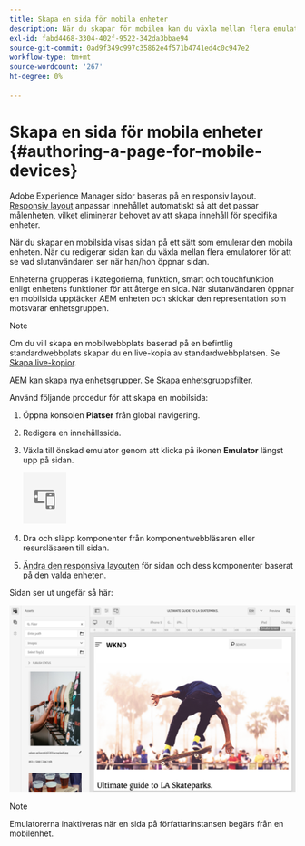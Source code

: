 ```yaml
---
title: Skapa en sida för mobila enheter
description: När du skapar för mobilen kan du växla mellan flera emulatorer för att se vad slutanvändaren ser
exl-id: fabd4468-3304-402f-9522-342da3bbae94
source-git-commit: 0ad9f349c997c35862e4f571b4741ed4c0c947e2
workflow-type: tm+mt
source-wordcount: '267'
ht-degree: 0%

---
```


# Skapa en sida för mobila enheter {#authoring-a-page-for-mobile-devices}

Adobe Experience Manager sidor baseras på en responsiv layout. [Responsiv layout](/help/sites-cloud/authoring/features/responsive-layout.md) anpassar innehållet automatiskt så att det passar målenheten, vilket eliminerar behovet av att skapa innehåll för specifika enheter.

När du skapar en mobilsida visas sidan på ett sätt som emulerar den mobila enheten. När du redigerar sidan kan du växla mellan flera emulatorer för att se vad slutanvändaren ser när han/hon öppnar sidan.

Enheterna grupperas i kategorierna, funktion, smart och touchfunktion enligt enhetens funktioner för att återge en sida. När slutanvändaren öppnar en mobilsida upptäcker AEM enheten och skickar den representation som motsvarar enhetsgruppen.

>[!NOTE]
>
>Om du vill skapa en mobilwebbplats baserad på en befintlig standardwebbplats skapar du en live-kopia av standardwebbplatsen. Se [Skapa live-kopior](/help/sites-cloud/administering/msm/creating-live-copies.md).
>
>AEM kan skapa nya enhetsgrupper. Se Skapa enhetsgruppsfilter.

<!--
>AEM developers can create new device groups. (See [Creating Device Group Filters](/help/sites-developing/groupfilters.md).)
-->

Använd följande procedur för att skapa en mobilsida:

1. Öppna konsolen **Platser** från global navigering.
1. Redigera en innehållssida.
1. Växla till önskad emulator genom att klicka på ikonen **Emulator** längst upp på sidan.

   ![Emulatorikon](/help/sites-cloud/authoring/assets/emulator.png)

1. Dra och släpp komponenter från komponentwebbläsaren eller resursläsaren till sidan.
1. [Ändra den responsiva layouten](/help/sites-cloud/authoring/features/responsive-layout.md) för sidan och dess komponenter baserat på den valda enheten.

Sidan ser ut ungefär så här:

![Mobilexempel](/help/sites-cloud/authoring/assets/mobile.png)

>[!NOTE]
>
>Emulatorerna inaktiveras när en sida på författarinstansen begärs från en mobilenhet.
